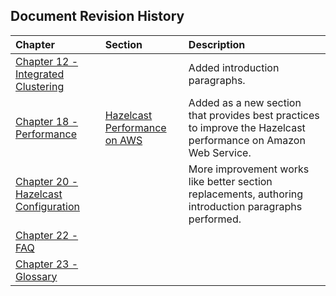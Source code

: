 

## Document Revision History

|Chapter|Section|Description|
|:-------|:-------|:-----------|
|[Chapter 12 - Integrated Clustering](#integrated-clustering)||Added introduction paragraphs.|
|[Chapter 18 - Performance](#performance)|[Hazelcast Performance on AWS](#hazelcast-performance-on-aws)|Added as a new section that provides best practices to improve the Hazelcast performance on Amazon Web Service.|
|[Chapter 20 - Hazelcast Configuration](#hazelcast-configuration)||More improvement works like better section replacements, authoring introduction paragraphs performed.|
|[Chapter 22 - FAQ](#frequently-asked-questions)|||
|[Chapter 23 - Glossary](#glossary)|||






<br> </br>


